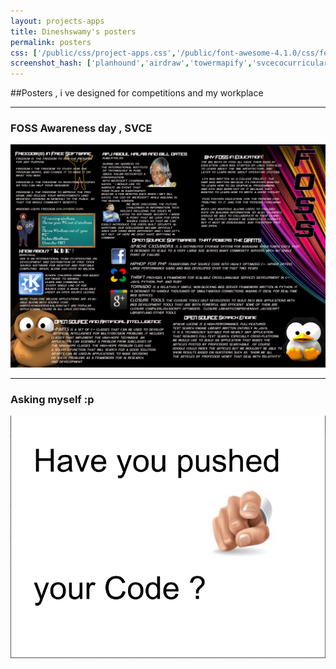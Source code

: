 ```yaml
---
layout: projects-apps
title: Dineshswamy's posters
permalink: posters
css: ['/public/css/project-apps.css','/public/font-awesome-4.1.0/css/font-awesome.min.css']
screenshot_hash: ['planhound','airdraw','towermapify','svcecocurricular','nlpui','bitsandbytes','ncc','code-on-me']
---
```





##Posters , i ve designed for competitions and my workplace
<hr>
<div class="posters-holder">
	<h3>FOSS Awareness day , SVCE</h3>
	<a href="/public/images/posters/fossposter.png"> <img src="/public/images/posters/fossposter.png" /></a>
</div>
<hr>
<div class="posters-holder">
	<h3>Asking myself :p </h3>
	<a href="/public/images/posters/have-you.png"> <img src="/public/images/posters/have-you.png" /></a>
</div>

